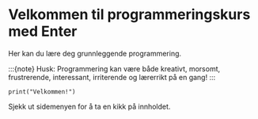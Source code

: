 # Velkommen til programmeringskurs med Enter

Her kan du lære deg grunnleggende programmering.

:::{note} Husk:
Programmering kan være både kreativt, morsomt, frustrerende, interessant, irriterende og lærerrikt på en gang!
:::

```
print("Velkommen!")
```

Sjekk ut sidemenyen for å ta en kikk på innholdet.
